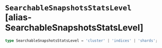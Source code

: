 # `SearchableSnapshotsStatsLevel` [alias-SearchableSnapshotsStatsLevel]
```typescript
type SearchableSnapshotsStatsLevel = 'cluster' | 'indices' | 'shards';
```
